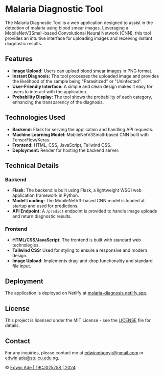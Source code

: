 # Malaria Diagnostic Tool

The Malaria Diagnostic Tool is a web application designed to assist in the detection of malaria using blood smear images. Leveraging a MobileNetV3Small-based Convolutional Neural Network (CNN), this tool provides an intuitive interface for uploading images and receiving instant diagnostic results.

## Features

- **Image Upload:** Users can upload blood smear images in PNG format.
- **Instant Diagnosis:** The tool processes the uploaded image and provides the likelihood of the sample being "Parasitized" or "Uninfected".
- **User-Friendly Interface:** A simple and clean design makes it easy for users to interact with the application.
- **Probability Display:** The tool shows the probability of each category, enhancing the transparency of the diagnosis.

## Technologies Used

- **Backend:** Flask for serving the application and handling API requests.
- **Machine Learning Model:** MobileNetV3Small-based CNN built with TensorFlow/Keras.
- **Frontend:** HTML, CSS, JavaScript, Tailwind CSS.
- **Deployment:** Render for hosting the backend server.

## Technical Details

### Backend

- **Flask:** The backend is built using Flask, a lightweight WSGI web application framework in Python.
- **Model Loading:** The MobileNetV3-based CNN model is loaded at startup and used for predictions.
- **API Endpoint:** A `/predict` endpoint is provided to handle image uploads and return diagnostic results.

### Frontend

- **HTML/CSS/JavaScript:** The frontend is built with standard web technologies.
- **Tailwind CSS:** Used for styling to ensure a responsive and modern design.
- **Image Upload:** Implements drag-and-drop functionality and standard file input.

## Deployment

The application is deployed on Netlify at [malaria-diagnosis.netlify.app](https://malaria-diagnosis.netlify.app/).

## License

This project is licensed under the MIT License - see the [LICENSE](LICENSE) file for details.

## Contact

For any inquiries, please contact me at [edwinmbonyjr@gmail.com](mailto:edwinmbonyjr@gmail.com) or [edwin.ade@stu.cu.edu.ng](mailto:edwin.ade@stu.cu.edu.ng).

© [Edwin Ade | 19CJ025758 | 2024](https://github.com/valentino7504)
